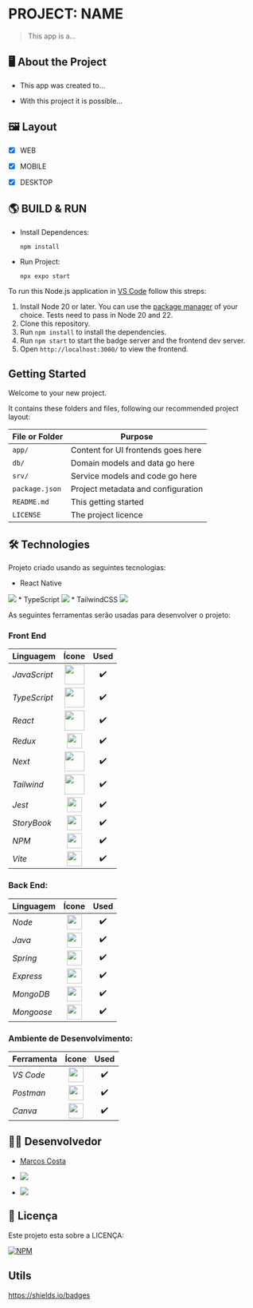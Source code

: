 # PROJECT: NAME
> This app is a...

## 🖥️ About the Project

- This app was created to... 

- With this project it is possible...


## 🖼️ Layout

- [x] WEB

- [x] MOBILE

- [x] DESKTOP


## 🌎 BUILD & RUN
* Install Dependences: 

      npm install

* Run Project: 

      npx expo start


To run this Node.js application in [VS Code][] follow this streps:
1. Install Node 20 or later. You can use the [package manager][] of your choice.
   Tests need to pass in Node 20 and 22.
2. Clone this repository.
3. Run `npm install` to install the dependencies.
4. Run `npm start` to start the badge server and the frontend dev server.
5. Open `http://localhost:3000/` to view the frontend.


[package manager]: https://nodejs.org/en/download/package-manager/
[vs code]: https://code.visualstudio.com/



## Getting Started

Welcome to your new project.

It contains these folders and files, following our recommended project layout:

File or Folder | Purpose
---------|----------
`app/` | Content for UI frontends goes here
`db/` | Domain models and data go here
`srv/` | Service models and code go here
`package.json` | Project metadata and configuration
`README.md` | This getting started 
`LICENSE` | The project licence



## 🛠 Technologies 

Projeto criado usando as seguintes tecnologias:
* React Native 
<img src="https://img.shields.io/badge/React_Native-1.2.3-blue">
* TypeScript 
<img src="https://img.shields.io/badge/TypeScript-1.2.3-blue">
* TailwindCSS
<img src="https://img.shields.io/badge/TailwindCSS-1.2.3-blue">

As seguintes ferramentas serão usadas para desenvolver o projeto:

### Front End
Linguagem | Ícone  | Used
:--------- | :---:  | :-----:
*JavaScript* | <img align="center" height="40" width="40" src="https://cdn.jsdelivr.net/gh/devicons/devicon@latest/icons/javascript/javascript-original.svg"/>  | ✔️
*TypeScript* | <img align="center" height="40" width="40" src="https://cdn.jsdelivr.net/gh/devicons/devicon@latest/icons/typescript/typescript-original.svg"/>  | ✔️
*React* | <img align="center" height="40" width="40" src="https://cdn.jsdelivr.net/gh/devicons/devicon@latest/icons/react/react-original.svg"/> | ✔️
*Redux* | <img align="center" height="30" width="30" src="https://cdn.jsdelivr.net/gh/devicons/devicon@latest/icons/redux/redux-original.svg"/> | ✔️
*Next* | <img align="center" height="40" width="40" src="https://cdn.jsdelivr.net/gh/devicons/devicon@latest/icons/nextjs/nextjs-original.svg"/> | ✔️
*Tailwind* | <img align="center" height="40" width="40" src="https://cdn.jsdelivr.net/gh/devicons/devicon@latest/icons/tailwindcss/tailwindcss-original.svg"/> | ✔️
*Jest* | <img align="center" height="30" width="30" src="https://cdn.jsdelivr.net/gh/devicons/devicon@latest/icons/jest/jest-plain.svg"/> | ✔️
*StoryBook* | <img align="center" height="30" width="30" src="https://cdn.jsdelivr.net/gh/devicons/devicon@latest/icons/storybook/storybook-original.svg"/> | ✔️
*NPM* | <img align="center" height="30" width="30" src="https://cdn.jsdelivr.net/gh/devicons/devicon@latest/icons/npm/npm-original-wordmark.svg"/> | ✔️
*Vite* | <img align="center" height="30" width="30" src="https://cdn.jsdelivr.net/gh/devicons/devicon@latest/icons/vitejs/vitejs-original.svg"/> | ✔️
 
### Back End:
Linguagem | Ícone | Used
:--------- | :---: | :---:
*Node* | <img align="center" height="30" width="30" src="https://cdn.jsdelivr.net/gh/devicons/devicon@latest/icons/nodejs/nodejs-original.svg"/> | ✔️
*Java* | <img align="center" height="30" width="30" src="https://cdn.jsdelivr.net/gh/devicons/devicon@latest/icons/java/java-original.svg"/> | ✔️
*Spring* | <img align="center" height="30" width="30" src="https://cdn.jsdelivr.net/gh/devicons/devicon@latest/icons/spring/spring-original.svg"/> | ✔️
*Express* | <img align="center" height="30" width="30" src="https://cdn.jsdelivr.net/gh/devicons/devicon@latest/icons/express/express-original.svg"/> | ✔️
*MongoDB* | <img align="center" height="30" width="30" src="https://cdn.jsdelivr.net/gh/devicons/devicon@latest/icons/mongodb/mongodb-original.svg"/> | ✔️
*Mongoose* | <img align="center" height="30" width="30" src="https://cdn.jsdelivr.net/gh/devicons/devicon@latest/icons/mongoose/mongoose-original.svg"/> | ✔️
          
### Ambiente de Desenvolvimento:
Ferramenta | Ícone | Used
:--------- | :---: | :---:
*VS Code* | <img align="center" height="30" width="30" src="https://cdn.jsdelivr.net/gh/devicons/devicon/icons/vscode/vscode-original-wordmark.svg"/> | ✔️
*Postman* | <img align="center" height="30" width="30" src="https://cdn.jsdelivr.net/gh/devicons/devicon@latest/icons/postman/postman-original.svg"/> | ✔️
*Canva* | <img align="center" height="30" width="30" src="https://cdn.jsdelivr.net/gh/devicons/devicon@latest/icons/canva/canva-original.svg"/> | ✔️



## 👨‍🎓 Desenvolvedor

- <a href="https://www.linkedin.com/in/mvcg/">Marcos Costa</a>

- <a href="https://www.linkedin.com/in/mvcg/"><img src="https://img.shields.io/badge/-LinkedIn-blue" target="_blank"></a>


- <a href = "mailto:marcos.vcg.ads@gmail.com"><img src="https://img.shields.io/badge/-Gmail-%23333?style=for-the-badge&logo=gmail&logoColor=white"  target="_blank"></a>



## 📝 Licença

Este projeto esta sobre a LICENÇA:

[![NPM](https://img.shields.io/npm/l/react)](https://github.com/marcos-vcg/prepare-se/blob/master/LICENSE)


## Utils
https://shields.io/badges